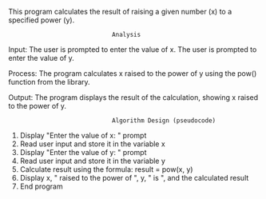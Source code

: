 This program calculates the result of raising a given number (x) to a specified power (y).

                                 Analysis

Input:
The user is prompted to enter the value of x.
The user is prompted to enter the value of y.

Process:
The program calculates x raised to the power of y using the pow() function from the <cmath> library.

Output:
The program displays the result of the calculation, showing x raised to the power of y.

                                 Algorithm Design (pseudocode)
1. Display "Enter the value of x: " prompt
2. Read user input and store it in the variable x
3. Display "Enter the value of y: " prompt
4. Read user input and store it in the variable y
5. Calculate result using the formula: result = pow(x, y)
6. Display x, " raised to the power of ", y, " is ", and the calculated result
7. End program
                                 
